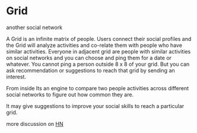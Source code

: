 # Grid
another social network

A Grid is an infinite matrix of people. Users connect their social profiles and the Grid will analyze activities and co-relate them with people who have similar activities.
Everyone in adjacent grid are people with similar activities on social networks and you can choose and ping them for a date or whatever. You cannot ping a person outside 8 x 8 of your grid. But you can ask recommendation or suggestions to reach that grid by sending an interest.

From inside Its an engine to compare two people activities across different social networks to figure out how common they are.

It may give suggestions to improve your social skills to reach a particular grid.

more discussion on [HN](https://news.ycombinator.com/item?id=11444663)
